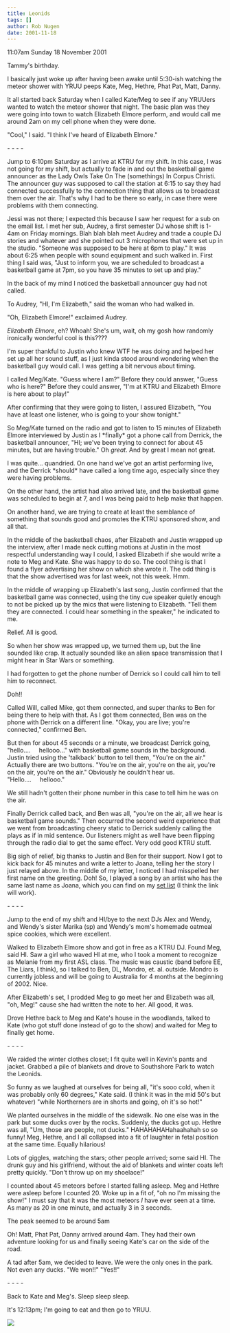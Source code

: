 ```yaml
---
title: Leonids
tags: []
author: Rob Nugen
date: 2001-11-18
---
```


<p class=date>11:07am Sunday 18 November 2001</p>

<p>Tammy's birthday.</p>

<p>I basically just woke up after having been awake
until 5:30-ish watching the meteor shower with YRUU
peeps Kate, Meg, Hethre, Phat Pat, Matt, Danny.</p>

<p>It all started back Saturday when I called Kate/Meg
to see if any YRUUers wanted to watch the meteor
shower that night.  The basic plan was they were going
into town to watch Elizabeth Elmore perform, and would
call me around 2am on my cell phone when they were
done.</p>

<p>"Cool," I said.  "I think I've heard of Elizabeth
Elmore."</p>

<p>- - - -</p>

<p>Jump to 6:10pm Saturday as I arrive at KTRU for my
shift.  In this case, I was not going for my shift,
but actually to fade in and out the basketball game
announcer as the Lady Owls Take On The (somethings) In
Corpus Christi.  The announcer guy was supposed to
call the station at 6:15 to say they had connected
successfully to the connection thing that allows us to
broadcast them over the air.  That's why I had to be
there so early, in case there were problems with them
connecting.</p>

<p>Jessi was not there; I expected this because I saw
her request for a sub on the email list.  I met her
sub, Audrey, a first semester DJ whose shift is 1-4am
on Friday mornings.  Blah blah blah meet Audrey and
trade a couple DJ stories and whatever and she pointed
out 3 microphones that were set up in the studio. 
"Someone was supposed to be here at 6pm to play."  It
was about 6:25 when people with sound equipment and
such walked in.  First thing I said was, "Just to
inform you, we are scheduled to broadcast a basketball
game at 7pm, so you have 35 minutes to set up and
play."</p>

<p>In the back of my mind I noticed the basketball
announcer guy had not called.</p>

<p>To Audrey, "HI, I'm Elizabeth," said the woman who
had walked in.</p>

<p>"Oh, Elizabeth Elmore!" exclaimed Audrey.</p>

<p><em>Elizabeth Elmore</em>, eh?  Whoah!  She's um,
wait, oh my gosh how randomly ironically wonderful
cool is this????</p>

<p>I'm super thankful to Justin who knew WTF he was
doing and helped her set up all her sound stuff, as I
just kinda stood around wondering when the basketball
guy would call.  I was getting a bit nervous about
timing.</p>

<p>I called Meg/Kate.  "Guess where I am?" Before they
could answer, "Guess who is here?"  Before they could
answer, "I'm at KTRU and Elizabeth Elmore is here
about to play!"</p>

<p>After confirming that they were going to listen, I
assured Elizabeth, "You have at least one listener,
who is going to your show tonight."</p>

<p>So Meg/Kate turned on the radio and got to listen
to 15 minutes of Elizabeth Elmore interviewed by
Justin as I *finally* got a phone call from Derrick,
the basketball announcer, "HI; we've been trying to
connect for about 45 minutes, but are having trouble."
 Oh <em>great</em>.  And by great I mean not
great.</p>

<p>I was quite... quandried.  On one hand we've got an
artist performing live, and the Derrick *should* have
called a long time ago, especially since they were
having problems.</p>

<p>On the other hand, the artist had also arrived
late, and the basketball game was scheduled to begin
at 7, and I was being paid to help make that
happen.</p>

<p>On another hand, we are trying to create at least
the semblance of something that sounds good and
promotes the KTRU sponsored show, and all that.</p>

<p>In the middle of the basketball chaos, after
Elizabeth and Justin wrapped up the interview, after I
made neck cutting motions at Justin in the most
respectful understanding way I could, I asked
Elizabeth if she would write a note to Meg and Kate. 
She was happy to do so.  The cool thing is that I
found a flyer advertising her show on which she wrote
it.  The odd thing is that the show advertised was for
last week, not this week.  Hmm.</p>

<p>In the middle of wrapping up Elizabeth's last song,
Justin confirmed that the basketball game was
connected, using the tiny cue speaker quietly enough
to not be picked up by the mics that were listening to
Elizabeth.  "Tell them they are connected.  I could
hear something in the speaker," he indicated to
me.</p>

<p>Relief.  All is good.</p>

<p>So when her show was wrapped up, we turned them up,
but the line sounded like crap.  It actually sounded
like an alien space transmission that I might hear in
Star Wars or something.</p>

<p>I had forgotten to get the phone number of Derrick
so I could call him to tell him to reconnect.</p>

<p>Doh!!</p>

<p>Called Will, called Mike, got them connected, and
super thanks to Ben for being there to help with that.
 As I got them connected, Ben was on the phone with
Derrick on a different line.  "Okay, you are live;
you're connected," confirmed Ben.</p>

<p>But then for about 45 seconds or a minute, we
broadcast Derrick going, "hello....     hellooo..."
with basketball game sounds in the background.  Justin
tried using the 'talkback' button to tell them,
"You're on the air."  Actually there are two buttons.
"You're on the air, you're on the air, you're on the
air, you're on the air."  Obviously he couldn't hear
us.  "Hello....     hellooo."</p>

<p>We still hadn't gotten their phone number in this
case to tell him he was on the air.</p>

<p>Finally Derrick called back, and Ben was all,
"you're on the air, all we hear is basketball game
sounds."  Then occurred the second weird experience
that we went from broadcasting cheery static to
Derrick suddenly calling the plays as if in mid
sentence.  Our listeners might as well have been
flipping through the radio dial to get the same
effect.  Very odd good KTRU stuff.</p>

<p>Big sigh of relief, big thanks to Justin and Ben
for their support.  Now I got to kick back for 45
minutes and write a letter to Joana, telling her the
story I just relayed above.  In the middle of my
letter, I noticed I had misspelled her first name on
the greeting.  Doh!  So, I played a song by an artist
who has the same last name as Joana, which you can
find on my <a
href="https://noise.rice.edu:81/sheet.nsf/15aa60c8727df106802568e90056b4d1/5e90e706ef2db4e486256b08000bd32b?OpenDocument">set
list</a> (I think the link will work).</p>

<p>- - - -</p>

<p>Jump to the end of my shift and HI/bye to the next
DJs Alex and Wendy, and Wendy's sister Marika (sp) and
Wendy's mom's homemade oatmeal spice cookies, which
were excellent.</p>

<p>Walked to Elizabeth Elmore show and got in free as
a KTRU DJ.  Found Meg, said HI.  Saw a girl who waved
HI at me, who I took a moment to recognize as Melanie
from my first ASL class.  The music was caustic (band
before EE, The Liars, I think), so I talked to Ben,
DL, Mondro, et. al. outside.  Mondro is currently
jobless and will be going to Australia for 4 months at
the beginning of 2002.  Nice.</p>

<p>After Elizabeth's set, I prodded Meg to go meet her
and Elizabeth was all, "oh, Meg!" cause she had
written the note to her.  All good, it was.</p>

<p>Drove Hethre back to Meg and Kate's house in the
woodlands, talked to Kate (who got stuff done instead
of go to the show) and waited for Meg to finally get
home.</p>

<p>- - - -</p>

<p>We raided the winter clothes closet; I fit quite
well in Kevin's pants and jacket.  Grabbed a pile of
blankets and drove to Southshore Park to watch the
Leonids.</p>

<p>So funny as we laughed at ourselves for being all,
"it's sooo cold, when it was probably only 60
degrees," Kate said. (I think it was in the mid 50's
but whatever) "while Northerners are in shorts and
going, oh it's so hot!"</p>

<p>We planted ourselves in the middle of the sidewalk.
 No one else was in the park but some ducks over by
the rocks.  Suddenly, the ducks got up.  Hethre was
all, "Um, those are people, not ducks." 
HAHAHAHAHahaahahah so so funny!  Meg, Hethre, and I
all collapsed into a fit of laughter in fetal position
at the same time.   Equally hilarious!</p>

<p>Lots of giggles, watching the stars; other people
arrived; some said HI.  The drunk guy and his
girlfriend, without the aid of blankets and winter
coats left pretty quickly.  "Don't throw up on my
shoelace!"</p>

<p>I counted about 45 meteors before I started falling
asleep.  Meg and Hethre were asleep before I counted
20.   Woke up in a fit of, "oh no I'm missing the
show!"  I must say that it was the most meteors
<em>I</em> have ever seen at a time.  As many as 20 in
one minute, and actually 3 in 3 seconds.</p>

<p>The peak seemed to be around 5am</p>

<p>Oh!  Matt, Phat Pat, Danny arrived around 4am. 
They had their own adventure looking for us and
finally seeing Kate's car on the side of the road.</p>

<p>A tad after 5am, we decided to leave.  We were the
only ones in the park.  Not even any ducks.  "We
won!!"  "Yes!!"</p>

<p>- - - -</p>

<p>Back to Kate and Meg's.  Sleep sleep sleep.</p>

<p>It's 12:13pm; I'm going to eat and then go to
YRUU.</p>

<p><img src="/images/rob/wL-ROB.gif"/></p>
